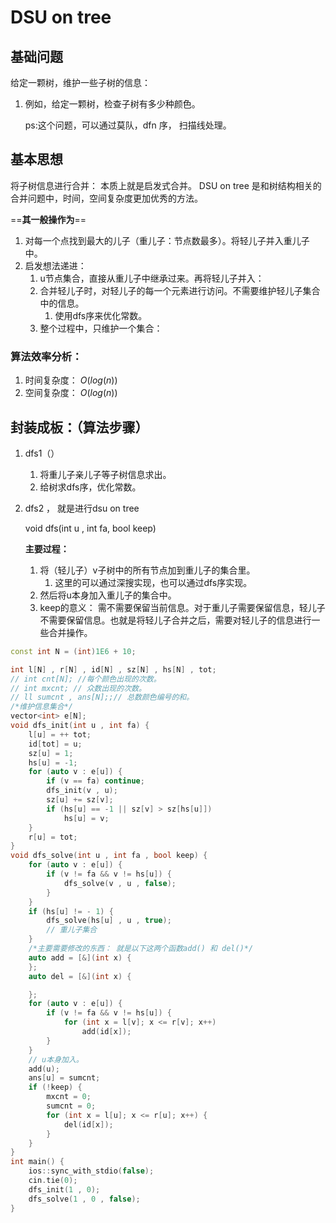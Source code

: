 # DSU on tree

## 基础问题

给定一颗树，维护一些子树的信息：

1. 例如，给定一颗树，检查子树有多少种颜色。

   ps:这个问题，可以通过莫队，dfn 序， 扫描线处理。

## 基本思想

将子树信息进行合并： 本质上就是启发式合并。
DSU on tree 是和树结构相关的合并问题中，时间，空间复杂度更加优秀的方法。

==**其一般操作为**==

1. 对每一个点找到最大的儿子（重儿子：节点数最多）。将轻儿子并入重儿子中。
2. 启发想法递进：
   1. u节点集合，直接从重儿子中继承过来。再将轻儿子并入：
   2. 合并轻儿子时，对轻儿子的每一个元素进行访问。不需要维护轻儿子集合中的信息。
      1. 使用dfs序来优化常数。
   3. 整个过程中，只维护一个集合：

### 算法效率分析：

1. 时间复杂度： $O(log(n))$
2. 空间复杂度： $O(log(n))$

## 封装成板：（算法步骤）

1. dfs1（） 

   1. 将重儿子亲儿子等子树信息求出。
   2. 给树求dfs序，优化常数。

2. dfs2 ， 就是进行dsu on tree

   void dfs(int u , int fa, bool keep)

   **主要过程：**

   1. 将（轻儿子）v子树中的所有节点加到重儿子的集合里。 
      1. 这里的可以通过深搜实现，也可以通过dfs序实现。
   2. 然后将u本身加入重儿子的集合中。
   3. keep的意义： 需不需要保留当前信息。对于重儿子需要保留信息，轻儿子不需要保留信息。也就是将轻儿子合并之后，需要对轻儿子的信息进行一些合并操作。



```cpp
const int N = (int)1E6 + 10;

int l[N] , r[N] , id[N] , sz[N] , hs[N] , tot;
// int cnt[N]; //每个颜色出现的次数。
// int mxcnt; // 众数出现的次数。
// ll sumcnt , ans[N];;// 总数颜色编号的和。
/*维护信息集合*/
vector<int> e[N];
void dfs_init(int u , int fa) {
	l[u] = ++ tot;
	id[tot] = u;
	sz[u] = 1;
	hs[u] = -1;
	for (auto v : e[u]) {
		if (v == fa) continue;
		dfs_init(v , u);
		sz[u] += sz[v];
		if (hs[u] == -1 || sz[v] > sz[hs[u]])
			hs[u] = v;
	}
	r[u] = tot;
}
void dfs_solve(int u , int fa , bool keep) {
	for (auto v : e[u]) {
		if (v != fa && v != hs[u]) {
			dfs_solve(v , u , false);
		}
	}
	if (hs[u] != - 1) {
		dfs_solve(hs[u] , u , true);
		// 重儿子集合
	}
	/*主要需要修改的东西： 就是以下这两个函数add() 和 del()*/
	auto add = [&](int x) {
	};
	auto del = [&](int x) {

	};
	for (auto v : e[u]) {
		if (v != fa && v != hs[u]) {
			for (int x = l[v]; x <= r[v]; x++)
				add(id[x]);
		}
	}
	// u本身加入。
	add(u);
	ans[u] = sumcnt;
	if (!keep) {
		mxcnt = 0;
		sumcnt = 0;
		for (int x = l[u]; x <= r[u]; x++) {
			del(id[x]);
		}
	}
}
int main() {
	ios::sync_with_stdio(false);
	cin.tie(0);
	dfs_init(1 , 0);
	dfs_solve(1 , 0 , false);
}
```

